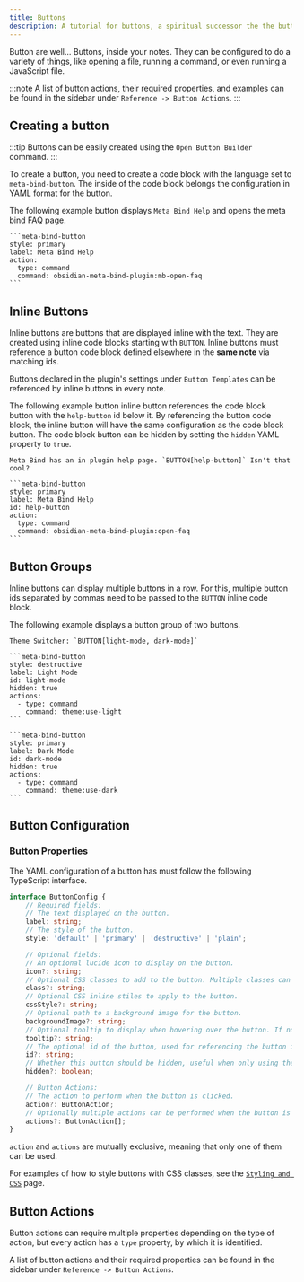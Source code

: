 ```yaml
---
title: Buttons
description: A tutorial for buttons, a spiritual successor the the buttons plugin.
---
```


Button are well... Buttons, inside your notes.
They can be configured to do a variety of things, like opening a file, running a command, or even running a JavaScript file.

:::note
A list of button actions, their required properties, and examples can be found in the sidebar under `Reference -> Button Actions`.
:::

## Creating a button

:::tip
Buttons can be easily created using the `Open Button Builder` command.
:::

To create a button, you need to create a code block with the language set to `meta-bind-button`.
The inside of the code block belongs the configuration in YAML format for the button.

The following example button displays `Meta Bind Help` and opens the meta bind FAQ page.

````custom_markdown
```meta-bind-button
style: primary
label: Meta Bind Help
action:
  type: command
  command: obsidian-meta-bind-plugin:mb-open-faq
```
````

## Inline Buttons

Inline buttons are buttons that are displayed inline with the text.
They are created using inline code blocks starting with `BUTTON`.
Inline buttons must reference a button code block defined elsewhere in the **same note** via matching ids.

Buttons declared in the plugin's settings under `Button Templates` can be referenced by inline buttons in every note.

The following example button inline button references the code block button with the `help-button` id below it.
By referencing the button code block, the inline button will have the same configuration as the code block button.
The code block button can be hidden by setting the `hidden` YAML property to `true`.

````custom_markdown "BUTTON[help-button]" {6}
Meta Bind has an in plugin help page. `BUTTON[help-button]` Isn't that cool?

```meta-bind-button
style: primary
label: Meta Bind Help
id: help-button
action:
  type: command
  command: obsidian-meta-bind-plugin:open-faq
```
````

## Button Groups

Inline buttons can display multiple buttons in a row.
For this, multiple button ids separated by commas need to be passed to the `BUTTON` inline code block.

The following example displays a button group of two buttons.

````custom_markdown "BUTTON[light-mode, dark-mode]" {6-7, 16-17}
Theme Switcher: `BUTTON[light-mode, dark-mode]`

```meta-bind-button
style: destructive
label: Light Mode
id: light-mode
hidden: true
actions:
  - type: command
    command: theme:use-light
```

```meta-bind-button
style: primary
label: Dark Mode
id: dark-mode
hidden: true
actions:
  - type: command
    command: theme:use-dark
```
````

## Button Configuration

### Button Properties

The YAML configuration of a button has must follow the following TypeScript interface.

```ts
interface ButtonConfig {
	// Required fields:
	// The text displayed on the button.
	label: string; 
	// The style of the button.
	style: 'default' | 'primary' | 'destructive' | 'plain'; 

	// Optional fields:
	// An optional lucide icon to display on the button.
	icon?: string;
	// Optional CSS classes to add to the button. Multiple classes can be separated by spaces.
	class?: string;
	// Optional CSS inline stiles to apply to the button.
	cssStyle?: string; 
	// Optional path to a background image for the button.
	backgroundImage?: string; 
	// Optional tooltip to display when hovering over the button. If not set, the label is used.
	tooltip?: string; 
	// The optional id of the button, used for referencing the button in inline buttons.
	id?: string; 
	// Whether this button should be hidden, useful when only using the button in inline buttons.
	hidden?: boolean; 

	// Button Actions:
	// The action to perform when the button is clicked.
	action?: ButtonAction; 
	// Optionally multiple actions can be performed when the button is clicked.
	actions?: ButtonAction[]; 
}
```

`action` and `actions` are mutually exclusive, meaning that only one of them can be used.

For examples of how to style buttons with CSS classes, see the [`Styling and CSS`](/obsidian-meta-bind-plugin-docs/guides/stylingandcss/#button-styling-example) page.

## Button Actions

Button actions can require multiple properties depending on the type of action, but every action has a `type` property, by which it is identified.

A list of button actions and their required properties can be found in the sidebar under `Reference -> Button Actions`.
